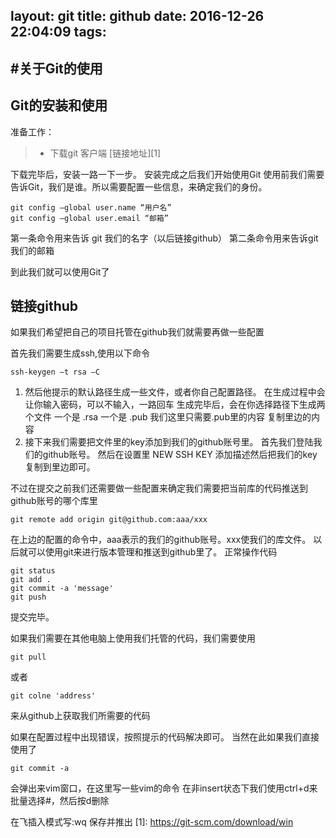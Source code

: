 layout: git
title: github
date: 2016-12-26 22:04:09
tags:
---
#关于Git的使用  
------

## Git的安装和使用 ##
 准备工作：
> * 下载git 客户端 [链接地址][1]

下载完毕后，安装一路一下一步。
安装完成之后我们开始使用Git
使用前我们需要告诉Git，我们是谁。所以需要配置一些信息，来确定我们的身份。

 ```
 git config –global user.name “用户名”
 git config –global user.email “邮箱”
 ```
第一条命令用来告诉 git 我们的名字（以后链接github）
第二条命令用来告诉git 我们的邮箱

到此我们就可以使用Git了

## 链接github ##
如果我们希望把自己的项目托管在github我们就需要再做一些配置

首先我们需要生成ssh,使用以下命令
```
ssh-keygen –t rsa –C
```

 1. 然后他提示的默认路径生成一些文件，或者你自己配置路径。 在生成过程中会让你输入密码，可以不输入，一路回车
    生成完毕后，会在你选择路径下生成两个文件 一个是 .rsa 一个是 .pub 我们这里只需要.pub里的内容 复制里边的内容
 2. 接下来我们需要把文件里的key添加到我们的github账号里。 首先我们登陆我们的github账号。 然后在设置里 NEW SSH KEY 添加描述然后把我们的key复制到里边即可。

不过在提交之前我们还需要做一些配置来确定我们需要把当前库的代码推送到github账号的哪个库里
```
git remote add origin git@github.com:aaa/xxx
```
在上边的配置的命令中，aaa表示的我们的github账号。xxx使我们的库文件。
以后就可以使用git来进行版本管理和推送到github里了。
正常操作代码
```
git status
git add .
git commit -a 'message'
git push
```
提交完毕。

如果我们需要在其他电脑上使用我们托管的代码，我们需要使用
```
git pull

```
或者
```
git colne 'address'
```
来从github上获取我们所需要的代码

如果在配置过程中出现错误，按照提示的代码解决即可。
当然在此如果我们直接使用了
```
git commit -a
```
会弹出来vim窗口，在这里写一些vim的命令
在非insert状态下我们使用ctrl+d来批量选择#，然后按d删除

在飞插入模式写:wq 保存并推出
  [1]: https://git-scm.com/download/win